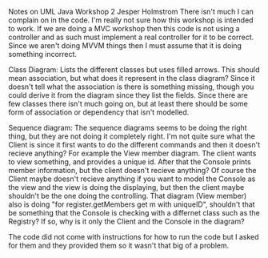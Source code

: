 Notes on UML Java Workshop 2 Jesper Holmstrom
There isn't much I can complain on in the code. I'm really not sure how this workshop is intended to work. If we are doing a MVC workshop then this code is not using a controller and as such must implement a real controller for it to be correct. Since we aren't doing MVVM things then I must assume that it is doing something incorrect. 

Class Diagram:
Lists the different classes but uses filled arrows. This should mean association, but what does it represent in the class diagram? Since it doesn't tell what the association is there is something missing, though you could derive it from the diagram since they list the fields.
Since there are few classes there isn't much going on, but at least there should be some form of association or dependency that isn't modelled.

Sequence diagram:
The sequence diagrams seems to be doing the right thing, but they are not doing it completely right. I'm not quite sure what the Client is since it first wants to do the different commands and then it doesn't recieve anything? For example the View member diagram. The client wants to view something, and provides a unique id. After that the Console prints member information, but the client doesn't recieve anything? Of course the Client maybe doesn't recieve anything if you want to model the Console as the view and the view is doing the displaying, but then the client maybe shouldn't be the one doing the controlling.
That diagram (View member) also is doing "for register.getMembers get m with uniqueID", shouldn't that be something that the Console is checking with a differnet class such as the Registry? If so, why is it only the Client and the Console in the diagram?

The code did not come with instructions for how to run the code but I asked for them and they provided them so it wasn't that big of a problem.